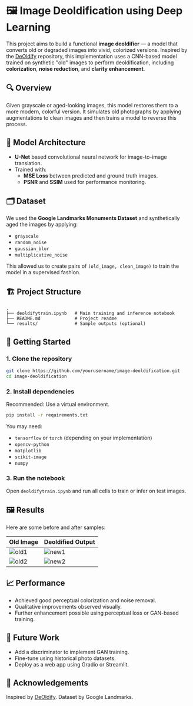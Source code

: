 # 🖼️ Image Deoldification using Deep Learning

This project aims to build a functional **image deoldifier** — a model that converts old or degraded images into vivid, colorized versions. Inspired by the [DeOldify](https://github.com/jantic/DeOldify) repository, this implementation uses a CNN-based model trained on synthetic "old" images to perform deoldification, including **colorization**, **noise reduction**, and **clarity enhancement**.

## 🔍 Overview

Given grayscale or aged-looking images, this model restores them to a more modern, colorful version. It simulates old photographs by applying augmentations to clean images and then trains a model to reverse this process.

## 🧠 Model Architecture

- **U-Net** based convolutional neural network for image-to-image translation.
- Trained with:
  - **MSE Loss** between predicted and ground truth images.
  - **PSNR** and **SSIM** used for performance monitoring.

## 🗂️ Dataset

We used the **Google Landmarks Monuments Dataset** and synthetically aged the images by applying:

- `grayscale`
- `random_noise`
- `gaussian_blur`
- `multiplicative_noise`

This allowed us to create pairs of `(old_image, clean_image)` to train the model in a supervised fashion.

## 🏗️ Project Structure

```
.
├── deoldifytrain.ipynb   # Main training and inference notebook
├── README.md             # Project readme
└── results/              # Sample outputs (optional)
```

## 🚀 Getting Started

### 1. Clone the repository

```bash
git clone https://github.com/yourusername/image-deoldification.git
cd image-deoldification
```

### 2. Install dependencies

Recommended: Use a virtual environment.

```bash
pip install -r requirements.txt
```

You may need:

- `tensorflow` or `torch` (depending on your implementation)
- `opencv-python`
- `matplotlib`
- `scikit-image`
- `numpy`

### 3. Run the notebook

Open `deoldifytrain.ipynb` and run all cells to train or infer on test images.

## 🖼️ Results

Here are some before and after samples:

| Old Image | Deoldified Output |
|-----------|--------------------|
| ![old1](results/old1.png) | ![new1](results/new1.png) |
| ![old2](results/old2.png) | ![new2](results/new2.png) |

## 📈 Performance

- Achieved good perceptual colorization and noise removal.
- Qualitative improvements observed visually.
- Further enhancement possible using perceptual loss or GAN-based training.

## 🧪 Future Work

- Add a discriminator to implement GAN training.
- Fine-tune using historical photo datasets.
- Deploy as a web app using Gradio or Streamlit.

## 🤝 Acknowledgements

Inspired by [DeOldify](https://github.com/jantic/DeOldify). Dataset by Google Landmarks.
